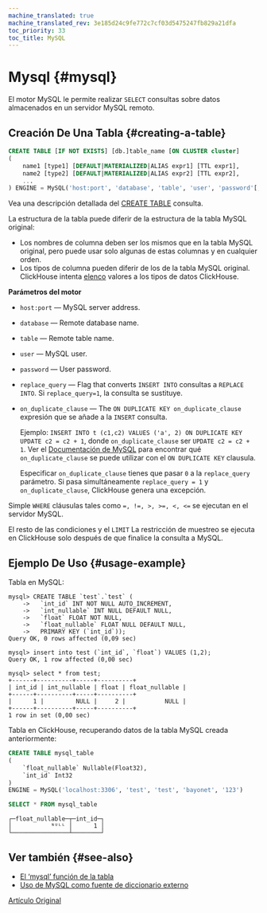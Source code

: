 ```yaml
---
machine_translated: true
machine_translated_rev: 3e185d24c9fe772c7cf03d5475247fb829a21dfa
toc_priority: 33
toc_title: MySQL
---
```


# Mysql {#mysql}

El motor MySQL le permite realizar `SELECT` consultas sobre datos almacenados en un servidor MySQL remoto.

## Creación De Una Tabla {#creating-a-table}

``` sql
CREATE TABLE [IF NOT EXISTS] [db.]table_name [ON CLUSTER cluster]
(
    name1 [type1] [DEFAULT|MATERIALIZED|ALIAS expr1] [TTL expr1],
    name2 [type2] [DEFAULT|MATERIALIZED|ALIAS expr2] [TTL expr2],
    ...
) ENGINE = MySQL('host:port', 'database', 'table', 'user', 'password'[, replace_query, 'on_duplicate_clause']);
```

Vea una descripción detallada del [CREATE TABLE](../../../sql-reference/statements/create.md#create-table-query) consulta.

La estructura de la tabla puede diferir de la estructura de la tabla MySQL original:

-   Los nombres de columna deben ser los mismos que en la tabla MySQL original, pero puede usar solo algunas de estas columnas y en cualquier orden.
-   Los tipos de columna pueden diferir de los de la tabla MySQL original. ClickHouse intenta [elenco](../../../sql-reference/functions/type-conversion-functions.md#type_conversion_function-cast) valores a los tipos de datos ClickHouse.

**Parámetros del motor**

-   `host:port` — MySQL server address.

-   `database` — Remote database name.

-   `table` — Remote table name.

-   `user` — MySQL user.

-   `password` — User password.

-   `replace_query` — Flag that converts `INSERT INTO` consultas a `REPLACE INTO`. Si `replace_query=1`, la consulta se sustituye.

-   `on_duplicate_clause` — The `ON DUPLICATE KEY on_duplicate_clause` expresión que se añade a la `INSERT` consulta.

    Ejemplo: `INSERT INTO t (c1,c2) VALUES ('a', 2) ON DUPLICATE KEY UPDATE c2 = c2 + 1`, donde `on_duplicate_clause` ser `UPDATE c2 = c2 + 1`. Ver el [Documentación de MySQL](https://dev.mysql.com/doc/refman/8.0/en/insert-on-duplicate.html) para encontrar qué `on_duplicate_clause` se puede utilizar con el `ON DUPLICATE KEY` clausula.

    Especificar `on_duplicate_clause` tienes que pasar `0` a la `replace_query` parámetro. Si pasa simultáneamente `replace_query = 1` y `on_duplicate_clause`, ClickHouse genera una excepción.

Simple `WHERE` cláusulas tales como `=, !=, >, >=, <, <=` se ejecutan en el servidor MySQL.

El resto de las condiciones y el `LIMIT` La restricción de muestreo se ejecuta en ClickHouse solo después de que finalice la consulta a MySQL.

## Ejemplo De Uso {#usage-example}

Tabla en MySQL:

``` text
mysql> CREATE TABLE `test`.`test` (
    ->   `int_id` INT NOT NULL AUTO_INCREMENT,
    ->   `int_nullable` INT NULL DEFAULT NULL,
    ->   `float` FLOAT NOT NULL,
    ->   `float_nullable` FLOAT NULL DEFAULT NULL,
    ->   PRIMARY KEY (`int_id`));
Query OK, 0 rows affected (0,09 sec)

mysql> insert into test (`int_id`, `float`) VALUES (1,2);
Query OK, 1 row affected (0,00 sec)

mysql> select * from test;
+------+----------+-----+----------+
| int_id | int_nullable | float | float_nullable |
+------+----------+-----+----------+
|      1 |         NULL |     2 |           NULL |
+------+----------+-----+----------+
1 row in set (0,00 sec)
```

Tabla en ClickHouse, recuperando datos de la tabla MySQL creada anteriormente:

``` sql
CREATE TABLE mysql_table
(
    `float_nullable` Nullable(Float32),
    `int_id` Int32
)
ENGINE = MySQL('localhost:3306', 'test', 'test', 'bayonet', '123')
```

``` sql
SELECT * FROM mysql_table
```

``` text
┌─float_nullable─┬─int_id─┐
│           ᴺᵁᴸᴸ │      1 │
└────────────────┴────────┘
```

## Ver también {#see-also}

-   [El ‘mysql’ función de la tabla](../../../sql-reference/table-functions/mysql.md)
-   [Uso de MySQL como fuente de diccionario externo](../../../sql-reference/dictionaries/external-dictionaries/external-dicts-dict-sources.md#dicts-external_dicts_dict_sources-mysql)

[Artículo Original](https://clickhouse.tech/docs/en/operations/table_engines/mysql/) <!--hide-->
